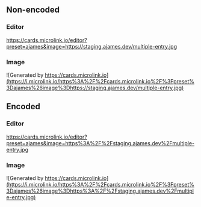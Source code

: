 
## Non-encoded

### Editor
https://cards.microlink.io/editor?preset=ajames&image=https://staging.ajames.dev/multiple-entry.jpg

### Image
![Generated by https://cards.microlink.io](https://i.microlink.io/https%3A%2F%2Fcards.microlink.io%2F%3Fpreset%3Dajames%26image%3Dhttps://staging.ajames.dev/multiple-entry.jpg)

## Encoded

### Editor
https://cards.microlink.io/editor?preset=ajames&image=https%3A%2F%2Fstaging.ajames.dev%2Fmultiple-entry.jpg

### Image
![Generated by https://cards.microlink.io](https://i.microlink.io/https%3A%2F%2Fcards.microlink.io%2F%3Fpreset%3Dajames%26image%3Dhttps%3A%2F%2Fstaging.ajames.dev%2Fmultiple-entry.jpg)

